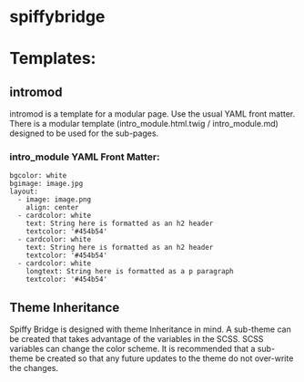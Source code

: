 # spiffybridge

# Templates:

## intromod

intromod is a template for a modular page. Use the usual YAML front matter. There is a modular template (intro_module.html.twig / intro_module.md) designed to be used for the sub-pages.

### intro_module YAML Front Matter:

```
bgcolor: white
bgimage: image.jpg
layout:
  - image: image.png
    align: center
  - cardcolor: white
    text: String here is formatted as an h2 header
    textcolor: '#454b54'
  - cardcolor: white
    text: String here is formatted as an h2 header
    textcolor: '#454b54'
  - cardcolor: white
    longtext: String here is formatted as a p paragraph
    textcolor: '#454b54'
```

## Theme Inheritance

Spiffy Bridge is designed with theme Inheritance in mind. A sub-theme can be created that takes advantage of the variables in the SCSS. SCSS variables can change the color scheme. It is recommended that a sub-theme be created so that any future updates to the theme do not over-write the changes.
